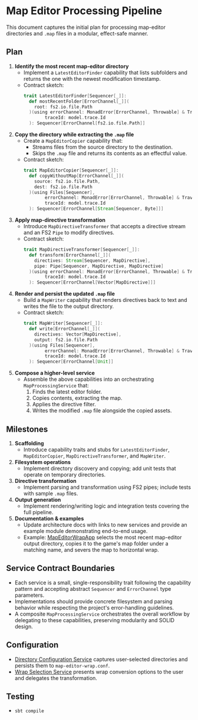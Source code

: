 # Map Editor Processing Pipeline

This document captures the initial plan for processing map-editor directories and `.map` files in a modular, effect-safe manner.

## Plan
1. **Identify the most recent map-editor directory**
   - Implement a `LatestEditorFinder` capability that lists subfolders and returns the one with the newest modification timestamp.
   - Contract sketch:
     ```scala
     trait LatestEditorFinder[Sequencer[_]]:
       def mostRecentFolder[ErrorChannel[_]](
         root: fs2.io.file.Path
       )(using errorChannel: MonadError[ErrorChannel, Throwable] & Traverse[ErrorChannel],
             traceId: model.trace.Id
       ): Sequencer[ErrorChannel[fs2.io.file.Path]]
     ```
2. **Copy the directory while extracting the `.map` file**
   - Create a `MapEditorCopier` capability that:
     - Streams files from the source directory to the destination.
     - Skips the `.map` file and returns its contents as an effectful value.
   - Contract sketch:
     ```scala
     trait MapEditorCopier[Sequencer[_]]:
       def copyWithoutMap[ErrorChannel[_]](
         source: fs2.io.file.Path,
         dest: fs2.io.file.Path
       )(using Files[Sequencer],
             errorChannel: MonadError[ErrorChannel, Throwable] & Traverse[ErrorChannel],
             traceId: model.trace.Id
       ): Sequencer[ErrorChannel[Stream[Sequencer, Byte]]]
     ```
3. **Apply map-directive transformation**
   - Introduce `MapDirectiveTransformer` that accepts a directive stream and an FS2 `Pipe` to modify directives.
   - Contract sketch:
     ```scala
     trait MapDirectiveTransformer[Sequencer[_]]:
       def transform[ErrorChannel[_]](
         directives: Stream[Sequencer, MapDirective],
         pipe: Pipe[Sequencer, MapDirective, MapDirective]
       )(using errorChannel: MonadError[ErrorChannel, Throwable] & Traverse[ErrorChannel],
             traceId: model.trace.Id
       ): Sequencer[ErrorChannel[Vector[MapDirective]]]
     ```
4. **Render and persist the updated `.map` file**
   - Build a `MapWriter` capability that renders directives back to text and writes the file to the output directory.
   - Contract sketch:
     ```scala
     trait MapWriter[Sequencer[_]]:
       def write[ErrorChannel[_]](
         directives: Vector[MapDirective],
         output: fs2.io.file.Path
       )(using Files[Sequencer],
             errorChannel: MonadError[ErrorChannel, Throwable] & Traverse[ErrorChannel],
             traceId: model.trace.Id
       ): Sequencer[ErrorChannel[Unit]]
     ```
5. **Compose a higher-level service**
   - Assemble the above capabilities into an orchestrating `MapProcessingService` that:
     1. Finds the latest editor folder.
     2. Copies contents, extracting the map.
     3. Applies the directive filter.
     4. Writes the modified `.map` file alongside the copied assets.

## Milestones
1. **Scaffolding**
   - Introduce capability traits and stubs for `LatestEditorFinder`, `MapEditorCopier`, `MapDirectiveTransformer`, and `MapWriter`.
2. **Filesystem operations**
   - Implement directory discovery and copying; add unit tests that operate on temporary directories.
3. **Directive transformation**
   - Implement parsing and transformation using FS2 pipes; include tests with sample `.map` files.
4. **Output generation**
   - Implement rendering/writing logic and integration tests covering the full pipeline.
5. **Documentation & examples**
   - Update architecture docs with links to new services and provide an example module demonstrating end-to-end usage.
   - Example: [MapEditorWrapApp](../../../apps/src/main/scala/com/crib/bills/dom6maps/apps/MapEditorWrapApp.scala) selects the
     most recent map-editor output directory, copies it to the game's map folder under a matching name, and severs the map to
     horizontal wrap.

## Service Contract Boundaries
- Each service is a small, single-responsibility trait following the capability pattern and accepting abstract `Sequencer` and `ErrorChannel` type parameters.
- Implementations should provide concrete filesystem and parsing behavior while respecting the project's error-handling guidelines.
- A composite `MapProcessingService` orchestrates the overall workflow by delegating to these capabilities, preserving modularity and SOLID design.

## Configuration
- [Directory Configuration Service](../directory_configuration_service.md) captures user-selected directories and persists them to `map-editor-wrap.conf`.
- [Wrap Selection Service](../wrap_selection_service.md) presents wrap conversion options to the user and delegates the transformation.

## Testing
- `sbt compile`

